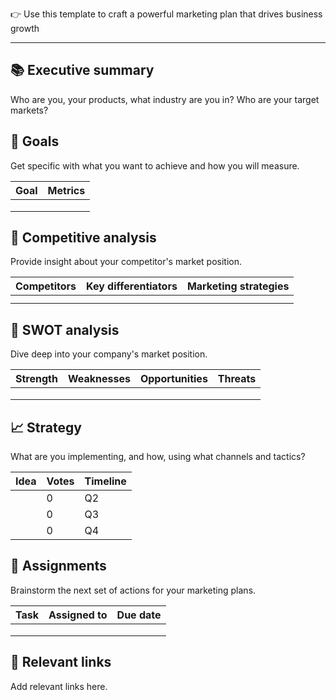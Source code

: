 👉️ Use this template to craft a powerful marketing plan that drives business growth

---

## 📚 Executive summary

Who are you, your products, what industry are you in? Who are your target markets?

  

## 🎯 Goals

Get specific with what you want to achieve and how you will measure.

|Goal|Metrics|
|---|---|
|||
|||
|||

  

## 📝 Competitive analysis

Provide insight about your competitor's market position.

|Competitors|Key differentiators|Marketing strategies|
|---|---|---|
||||
||||

  

## 🦾 SWOT analysis

Dive deep into your company's market position.

|Strength|Weaknesses|Opportunities|Threats|
|---|---|---|---|
|||||
|||||
|||||

  

## 📈 Strategy

What are you implementing, and how, using what channels and tactics?

|Idea|Votes|Timeline|
|---|---|---|
||0|Q2|
||0|Q3|
||0|Q4|

## 🌱 Assignments

Brainstorm the next set of actions for your marketing plans.

|Task|Assigned to|Due date|
|---|---|---|
||||
||||
||||

  

## 🔗 Relevant links

Add relevant links here.